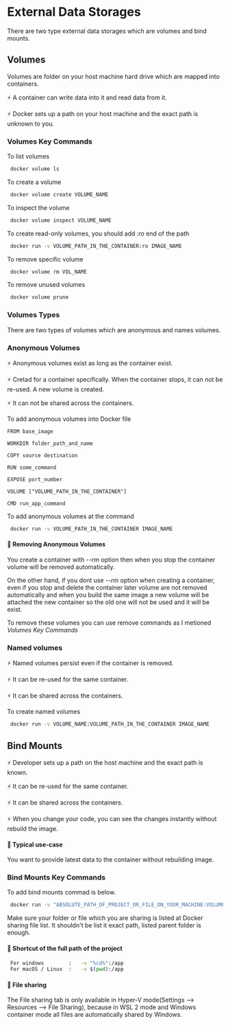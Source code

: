 
# External Data Storages
There are two type external data storages which are volumes and bind mounts.
## Volumes

Volumes are folder on your host machine hard drive which are mapped into containers.

⚡️ A container can write data into it and read data from it.

⚡️ Docker sets up a path on your host machine and the exact path is unknown to you.

### Volumes Key Commands

To list volumes
```bash
 docker volume ls
```
To create a volume
```bash
 docker volume create VOLUME_NAME
```
To inspect the volume
```bash
 docker volume inspect VOLUME_NAME
```
To create read-only volumes, you should add *:ro* end of the path
```bash
 docker run -v VOLUME_PATH_IN_THE_CONTAINER:ro IMAGE_NAME
```
To remove specific volume
```bash
 docker volume rm VOL_NAME 
```

To remove unused volumes
```bash
 docker volume prune 
```

### Volumes Types
There are two types of volumes which are anonymous and names volumes.
### Anonymous Volumes
⚡️ Anonymous volumes exist as long as the container exist.

⚡️ Cretad for a container specifically. When the container stops, it can not be re-used. A new volume is created.

⚡️ It can not be shared across the containers.

To add anonymous volumes into Docker file
```
FROM base_image  

WORKDIR folder_path_and_name

COPY source destination

RUN some_command

EXPOSE port_number

VOLUME ["VOLUME_PATH_IN_THE_CONTAINER"] 

CMD run_app_command
```

To add anonymous volumes at the command 
```bash
 docker run -v VOLUME_PATH_IN_THE_CONTAINER IMAGE_NAME 
```

#### 🚀 Removing Anonymous Volumes
You create a container with *--rm* option then when you stop the container volume will be removed automatically.

On the other hand, if you dont use *--rm* option when creating a container, even if you stop and delete the container later  volume are not removed automatically and when you build the same image a new volume will be attached the new container so the old one will not be used and it will be exist.

To remove these volumes you can use remove commands as I metioned *Volumes Key Commands*

### Named volumes
⚡️ Named volumes persist even if the container is removed.

⚡️ It can be re-used for the same container.

⚡️ It can be shared across the containers.

To create named volumes
```bash
 docker run -v VOLUME_NAME:VOLUME_PATH_IN_THE_CONTAINER IMAGE_NAME
```

## Bind Mounts
⚡️ Developer sets up a path on the host machine and the exact path is known.

⚡️ It can be re-used for the same container.

⚡️ It can be shared across the containers.

⚡️ When you change your code, you can see the changes instantly without rebuild the image.

#### 🚀 Typical use-case
You want to provide latest data to the container without rebuilding image.

### Bind Mounts Key Commands
To add bind mounts commad is below. 
```bash
 docker run -v "ABSOLUTE_PATH_OF_PROJECT_OR_FILE_ON_YOUR_MACHINE:VOLUME_PATH_IN_THE_CONTAINER" IMAGE_NAME
```
Make sure your folder or file which you are sharing is listed at Docker sharing file list. It shouldn't be list it exact path, listed parent folder is enough.

#### 🚀 Shortcut of the full path of the project
```bash
 For windows        :   -v "%cd%":/app
 For macOS / Linux  :   -v $(pwd):/app
```


#### 🚀 File sharing
The File sharing tab is only available in Hyper-V mode(Settings --> Resources --> File Sharing), because in WSL 2 mode and Windows container mode all files are automatically shared by Windows.
